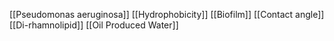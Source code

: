 [[Pseudomonas aeruginosa]]
[[Hydrophobicity]]
[[Biofilm]]
[[Contact angle]]
[[Di-rhamnolipid]]
[[Oil Produced Water]]

